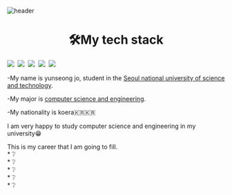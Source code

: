 ![header](https://capsule-render.vercel.app/api?type=slice&color=auto&height=250&section=header&text=YunSeong&nbsp;Jo&fontSize=60)

# <center>:hammer_and_wrench:__My tech stack__
<img src="https://img.shields.io/badge/C-A8B9CC?style=flat-square&logo=C&logoColor=white"/></a>&nbsp;
<img src="https://img.shields.io/badge/C++-00599C?style=flat-square&logo=C++&logoColor=white"/></a>&nbsp;
<img src="https://img.shields.io/badge/Python-3766AB?style=flat-square&logo=Python&logoColor=white"/></a>&nbsp;
<img src="https://img.shields.io/badge/Java-007396?style=flat-square&logo=Java&logoColor=white"/></a>&nbsp;
<img src="https://img.shields.io/badge/JavaScript-F7DF1E?style=flat-square&logo=JavaScript&logoColor=white"/></a>&nbsp;</center>

-My name is yunseong jo, student in the [Seoul national university of science and technology](https://www.seoultech.ac.kr/).

-My major is [computer science and engineering](https://computer.seoultech.ac.kr/).

-My nationality is koera:kr::kr:

I am very happy to study computer science and engineering in my university:grin:

This is my career that I am going to fill.  
*&nbsp;:grey_question:  
*&nbsp;:grey_question:  
*&nbsp;:grey_question:  
*&nbsp;:grey_question:  
*&nbsp;:grey_question:
